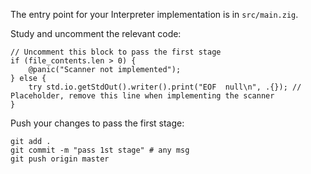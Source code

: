 The entry point for your Interpreter implementation is in `src/main.zig`.

Study and uncomment the relevant code: 

```zig
// Uncomment this block to pass the first stage
if (file_contents.len > 0) {
    @panic("Scanner not implemented");
} else {
    try std.io.getStdOut().writer().print("EOF  null\n", .{}); // Placeholder, remove this line when implementing the scanner
}
```

Push your changes to pass the first stage:

```
git add .
git commit -m "pass 1st stage" # any msg
git push origin master
```
